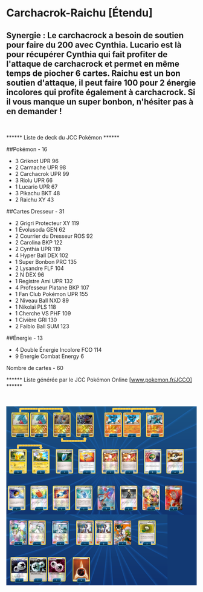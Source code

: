 # Carchacrok-Raichu [Étendu]

## Synergie : Le carchacrock a besoin de soutien pour faire du 200 avec Cynthia. Lucario est là pour récupérer Cynthia qui fait profiter de l'attaque de carchacrock et permet en même temps de piocher 6 cartes. Raichu est un bon soutien d'attaque, il peut faire 100 pour 2 énergie incolores qui profite également à carchacrock. Si il vous manque un super bonbon, n'hésiter pas à en demander !

<br>

****** Liste de deck du JCC Pokémon ******

##Pokémon - 16

* 3 Griknot UPR 96
* 2 Carmache UPR 98
* 2 Carchacrok UPR 99
* 3 Riolu UPR 66
* 1 Lucario UPR 67
* 3 Pikachu BKT 48
* 2 Raichu XY 43

##Cartes Dresseur - 31

* 2 Grigri Protecteur XY 119
* 1 Évolusoda GEN 62
* 2 Courrier du Dresseur ROS 92
* 2 Carolina BKP 122
* 2 Cynthia UPR 119
* 4 Hyper Ball DEX 102
* 1 Super Bonbon PRC 135
* 2 Lysandre FLF 104
* 2 N DEX 96
* 1 Registre Ami UPR 132
* 4 Professeur Platane BKP 107
* 1 Fan Club Pokémon UPR 155
* 2 Niveau Ball NXD 89
* 1 Nikolaï PLS 118
* 1 Cherche VS PHF 109
* 1 Civière GRI 130
* 2 Faiblo Ball SUM 123

##Énergie - 13

* 4 Double Énergie Incolore FCO 114
* 9 Énergie Combat Energy 6

Nombre de cartes - 60

****** Liste générée par le JCC Pokémon Online [www.pokemon.fr/JCCO] ******

<br>

![alt text](img/Apprenti-2.png)
